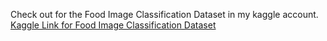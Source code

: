 Check out for the Food Image Classification Dataset in my kaggle account.
[Kaggle Link for Food Image Classification Dataset](https://www.kaggle.com/datasets/sunnyravula/food-image-classification)

